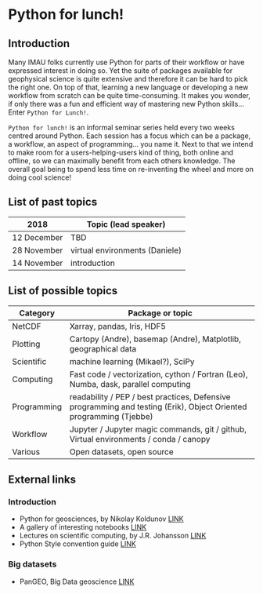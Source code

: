 # Python for lunch!

## Introduction
Many IMAU folks currently use Python for parts of their workflow or have expressed interest in doing so. Yet the suite of packages available for geophysical science is quite extensive and therefore it can be hard to pick the right one. On top of that, learning a new language or developing a new workflow from scratch can be quite time-consuming. It makes you wonder, if only there was a fun and efficient way of mastering new Python skills… Enter `Python for Lunch!`.

`Python for lunch!` is an informal seminar series held every two weeks centred around Python. Each session has a focus which can be a package, a workflow, an aspect of programming... you name it. Next to that we intend to make room for a users-helping-users kind of thing, both online and offline, so we can maximally benefit from each others knowledge. The overall goal being to spend less time on re-inventing the wheel and more on doing cool science! 

## List of past topics

| 2018  | Topic (lead speaker) |
| ------------- | ------------- |
| 12 December  | TBD  |
| 28 November  | virtual environments (Daniele)  |
| 14 November  | introduction  |


## List of possible topics
| Category | Package or topic |
| ------------- | ------------- |
| NetCDF  | Xarray, pandas, Iris, HDF5  |
| Plotting  | Cartopy (Andre), basemap (Andre), Matplotlib, geographical data  |
| Scientific | machine learning (Mikael?), SciPy
| Computing | Fast code  / vectorization, cython /  Fortran (Leo), Numba, dask, parallel computing
| Programming | readability / PEP / best practices, Defensive programming and testing (Erik), Object Oriented programming (Tjebbe)
| Workflow | Jupyter / Jupyter magic commands, git / github,  Virtual environments / conda / canopy
| Various | Open datasets, open source


## External links

### Introduction
* Python for geosciences, by Nikolay Koldunov [LINK](https://github.com/koldunovn/python_for_geosciences)
* A gallery of interesting notebooks [LINK](https://github.com/jupyter/jupyter/wiki/A-gallery-of-interesting-Jupyter-Notebooks)
* Lectures on scientific computing, by J.R. Johansson [LINK](https://github.com/jrjohansson/scientific-python-lectures)
* Python Style convention guide [LINK](https://pep8.org/)

### Big datasets
* PanGEO, Big Data geoscience [LINK](http://pangeo.io/)
